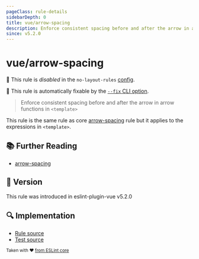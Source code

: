 ```yaml
---
pageClass: rule-details
sidebarDepth: 0
title: vue/arrow-spacing
description: Enforce consistent spacing before and after the arrow in arrow functions in `<template>`
since: v5.2.0
---
```

# vue/arrow-spacing

🚫 This rule is *disabled* in the `no-layout-rules` [config](https://eslint.vuejs.org/user-guide/#bundle-configurations).

🔧 This rule is automatically fixable by the [`--fix` CLI option](https://eslint.org/docs/latest/user-guide/command-line-interface#--fix).

<!-- end auto-generated rule header -->

> Enforce consistent spacing before and after the arrow in arrow functions in `<template>`

This rule is the same rule as core [arrow-spacing] rule but it applies to the expressions in `<template>`.

## :books: Further Reading

- [arrow-spacing]

[arrow-spacing]: https://eslint.org/docs/rules/arrow-spacing

## :rocket: Version

This rule was introduced in eslint-plugin-vue v5.2.0

## :mag: Implementation

- [Rule source](https://github.com/vuejs/eslint-plugin-vue/blob/master/lib/rules/arrow-spacing.js)
- [Test source](https://github.com/vuejs/eslint-plugin-vue/blob/master/tests/lib/rules/arrow-spacing.js)

<sup>Taken with ❤️ [from ESLint core](https://eslint.org/docs/rules/arrow-spacing)</sup>
